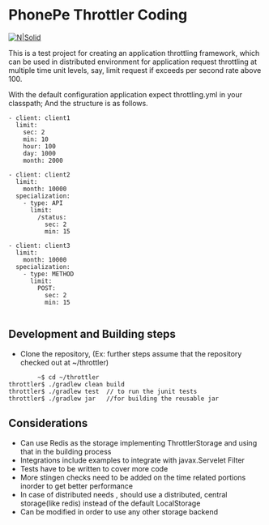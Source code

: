 # PhonePe Throttler Coding

[![N|Solid](https://cldup.com/dTxpPi9lDf.thumb.png)](https://nodesource.com/products/nsolid)

This is a test project for creating an application throttling framework, which can be used in distributed environment for application request throttling at multiple time unit levels, say, limit request if exceeds per second rate above 100.

With the default configuration application expect throttling.yml in your classpath; And the structure is as follows.

```
- client: client1
  limit:
    sec: 2
    min: 10
    hour: 100
    day: 1000
    month: 2000

- client: client2
  limit:
    month: 10000
  specialization:
    - type: API
      limit:
        /status:
          sec: 2
          min: 15

- client: client3
  limit:
    month: 10000
  specialization:
    - type: METHOD
      limit:
        POST:
          sec: 2
          min: 15


```

## Development and Building steps

  - Clone the repository, (Ex: further steps assume that the repository checked out at ~/throttler)
  ```
          ~$ cd ~/throttler
  throttler$ ./gradlew clean build
  throttler$ ./gradlew test  // to run the junit tests
  throttler$ ./gradlew jar   //for building the reusable jar

  ```

## Considerations

- Can use Redis as the storage implementing ThrottlerStorage and using that in the building process
- Integrations include examples to integrate with javax.Servelet Filter
- Tests have to be written to cover more code
- More stingen checks need to be added on the time related portions inorder to get better performance
- In case of distributed needs , should use a distributed, central storage(like redis) instead of the default LocalStorage
- Can be modified in order to use any other storage backend

